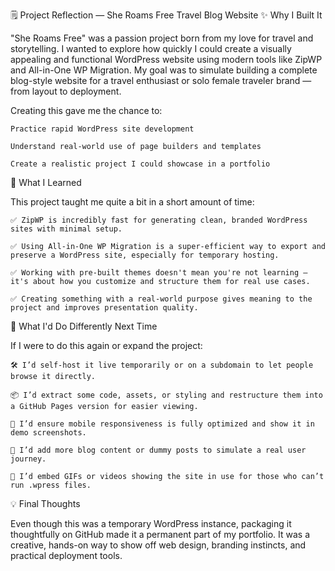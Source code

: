 🗒️ Project Reflection — She Roams Free Travel Blog Website
✨ Why I Built It

"She Roams Free" was a passion project born from my love for travel and storytelling. I wanted to explore how quickly I could create a visually appealing and functional WordPress website using modern tools like ZipWP and All-in-One WP Migration. My goal was to simulate building a complete blog-style website for a travel enthusiast or solo female traveler brand — from layout to deployment.

Creating this gave me the chance to:

    Practice rapid WordPress site development

    Understand real-world use of page builders and templates

    Create a realistic project I could showcase in a portfolio

🧠 What I Learned

This project taught me quite a bit in a short amount of time:

    ✅ ZipWP is incredibly fast for generating clean, branded WordPress sites with minimal setup.

    ✅ Using All-in-One WP Migration is a super-efficient way to export and preserve a WordPress site, especially for temporary hosting.

    ✅ Working with pre-built themes doesn't mean you're not learning — it's about how you customize and structure them for real use cases.

    ✅ Creating something with a real-world purpose gives meaning to the project and improves presentation quality.

🔁 What I'd Do Differently Next Time

If I were to do this again or expand the project:

    🛠 I’d self-host it live temporarily or on a subdomain to let people browse it directly.

    📦 I’d extract some code, assets, or styling and restructure them into a GitHub Pages version for easier viewing.

    📱 I’d ensure mobile responsiveness is fully optimized and show it in demo screenshots.

    📝 I’d add more blog content or dummy posts to simulate a real user journey.

    📸 I’d embed GIFs or videos showing the site in use for those who can’t run .wpress files.

💡 Final Thoughts

Even though this was a temporary WordPress instance, packaging it thoughtfully on GitHub made it a permanent part of my portfolio. It was a creative, hands-on way to show off web design, branding instincts, and practical deployment tools.
